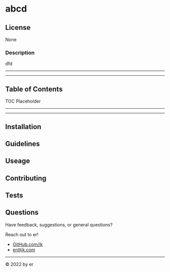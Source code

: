 # abcd

## License

None

### Description

dfd

---

---

## Table of Contents

TOC Placeholder

---

---

## Installation

## Guidelines

## Useage

## Contributing

## Tests

## Questions
    
Have feedback, suggestions, or general questions?

Reach out to er!
- [GitHub.com/ik]("https://github.com/ik")
- er@ik.com
      
---

&copy; 2022 by er

